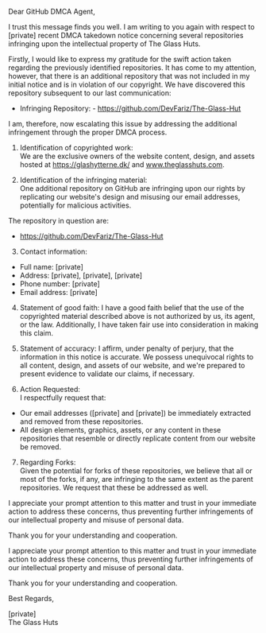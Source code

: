 Dear GitHub DMCA Agent,

I trust this message finds you well. I am writing to you again with respect to [private] recent DMCA takedown notice concerning several repositories infringing upon the intellectual property of The Glass Huts.

Firstly, I would like to express my gratitude for the swift action taken regarding the previously identified repositories. It has come to my attention, however, that there is an additional repository that was not included in my initial notice and is in violation of our copyright. We have discovered this repository subsequent to our last communication:

- Infringing Repository: - https://github.com/DevFariz/The-Glass-Hut

I am, therefore, now escalating this issue by addressing the additional infringement through the proper DMCA process.

1. Identification of copyrighted work:   
We are the exclusive owners of the website content, design, and assets hosted at https://glashytterne.dk/ and www.theglasshuts.com.
 
2. Identification of the infringing material:  
One additional repository on GitHub are infringing upon our rights by replicating our website's design and misusing our email addresses, potentially for malicious activities. 
 
The repository in question are:  
- https://github.com/DevFariz/The-Glass-Hut
 
3. Contact information: 
- Full name: [private]   
- Address: [private], [private], [private]    
- Phone number: [private]   
- Email address: [private]
 
4. Statement of good faith: 
I have a good faith belief that the use of the copyrighted material described above is not authorized by us, its agent, or the law. Additionally, I have taken fair use into consideration in making this claim.
 
5. Statement of accuracy: 
I affirm, under penalty of perjury, that the information in this notice is accurate. We possess unequivocal rights to all content, design, and assets of our website, and we're prepared to present evidence to validate our claims, if necessary.
 
6. Action Requested:  
I respectfully request that: 
- Our email addresses ([private] and [private]) be immediately extracted and removed from these repositories.
- All design elements, graphics, assets, or any content in these repositories that resemble or directly replicate content from our website be removed.
 
7. Regarding Forks:  
Given the potential for forks of these repositories, we believe that all or most of the forks, if any, are infringing to the same extent as the parent repositories. We request that these be addressed as well.
 
I appreciate your prompt attention to this matter and trust in your immediate action to address these concerns, thus preventing further infringements of our intellectual property and misuse of personal data.
 
Thank you for your understanding and cooperation.

I appreciate your prompt attention to this matter and trust in your immediate action to address these concerns, thus preventing further infringements of our intellectual property and misuse of personal data.
 
Thank you for your understanding and cooperation.
 
Best Regards,
 
[private]    
The Glass Huts
